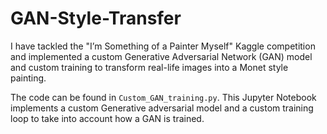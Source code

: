 # GAN-Style-Transfer
I have tackled the "I’m Something of a Painter Myself" Kaggle competition and implemented a custom Generative Adversarial Network (GAN) model and custom training to transform real-life images into a Monet style painting.

The code can be found in <code>Custom_GAN_training.py</code>. This Jupyter Notebook implements a custom Generative adversarial model and a custom training loop to take into account how a GAN is trained.
